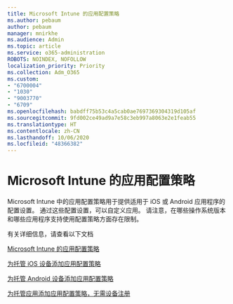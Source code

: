 ```yaml
---
title: Microsoft Intune 的应用配置策略
ms.author: pebaum
author: pebaum
manager: mnirkhe
ms.audience: Admin
ms.topic: article
ms.service: o365-administration
ROBOTS: NOINDEX, NOFOLLOW
localization_priority: Priority
ms.collection: Adm_O365
ms.custom:
- "6700004"
- "1030"
- "9003770"
- "6709"
ms.openlocfilehash: babdff75b53c4a5cab0ae7697369304319d105af
ms.sourcegitcommit: 9fd002ce49ad9a7e58c3eb997a8063e2e1feab55
ms.translationtype: HT
ms.contentlocale: zh-CN
ms.lasthandoff: 10/06/2020
ms.locfileid: "48366382"
---
```

# <a name="app-configuration-policies-for-microsoft-intune"></a>Microsoft Intune 的应用配置策略

Microsoft Intune 中的应用配置策略用于提供适用于 iOS 或 Android 应用程序的配置设置。 通过这些配置设置，可以自定义应用。 请注意，在哪些操作系统版本和哪些应用程序支持使用配置策略方面存在限制。

有关详细信息，请查看以下文档

[Microsoft Intune 的应用配置策略](https://docs.microsoft.com/intune/app-configuration-policies-overview)  

[为托管 iOS 设备添加应用配置策略](https://docs.microsoft.com/intune/app-configuration-policies-use-ios)  

[为托管 Android 设备添加应用配置策略](https://docs.microsoft.com/intune/app-configuration-policies-use-android)

[为托管应用添加应用配置策略，无需设备注册](https://docs.microsoft.com/intune/app-configuration-policies-managed-app)
